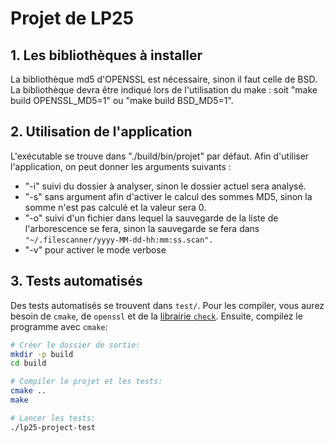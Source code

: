 # Projet de LP25

## 1. Les bibliothèques à installer

La bibliothèque md5 d'OPENSSL est nécessaire, sinon il faut celle de BSD.
La bibliothèque devra être indiqué lors de l'utilisation du make : soit "make build OPENSSL_MD5=1" ou "make build BSD_MD5=1".

## 2. Utilisation de l'application

L'exécutable se trouve dans "./build/bin/projet" par défaut.
Afin d'utiliser l'application, on peut donner les arguments suivants :

- "-i" suivi du dossier à analyser, sinon le dossier actuel sera analysé.
- "-s" sans argument afin d'activer le calcul des sommes MD5, sinon la somme n'est pas calculé et la valeur sera 0.
- "-o" suivi d'un fichier dans lequel la sauvegarde de la liste de l'arborescence se fera, sinon la sauvegarde se fera dans ``"~/.filescanner/yyyy-MM-dd-hh:mm:ss.scan".``
- "-v" pour activer le mode verbose

## 3. Tests automatisés

Des tests automatisés se trouvent dans `test/`. Pour les compiler, vous aurez besoin de `cmake`, de `openssl` et de la [librairie `check`](https://libcheck.github.io/check/).
Ensuite, compilez le programme avec `cmake`:

```sh
# Créer le dossier de sortie:
mkdir -p build
cd build

# Compiler le projet et les tests:
cmake ..
make

# Lancer les tests:
./lp25-project-test
```